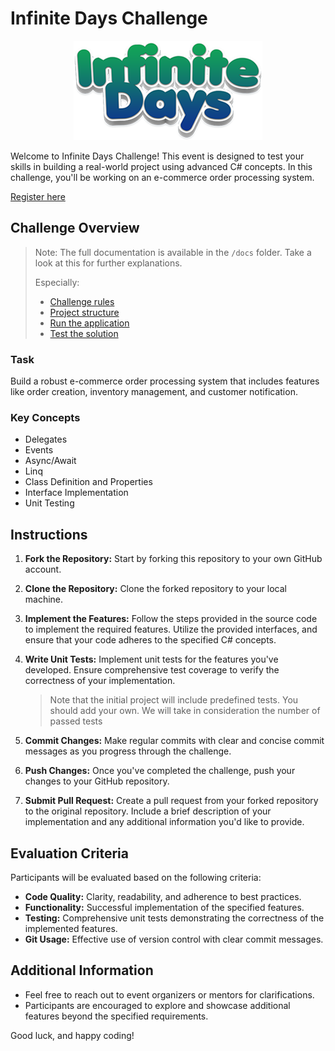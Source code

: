 # Infinite Days Challenge
<p align="center">
<img src="./docs/brand.png" alt="Infinite Days Brand">
</p>

Welcome to Infinite Days Challenge! This event is designed to test your skills in building a real-world project using advanced C# concepts. In this challenge, you'll be working on an e-commerce order processing system.

[Register here](https://forms.office.com/Pages/ResponsePage.aspx?id=DQSIkWdsW0yxEjajBLZtrQAAAAAAAAAAAANAAQZCnXNURFBaSlRKOFdXVFY3VDA5NTBKQktOSlA5Mi4u)

## Challenge Overview
> Note: The full documentation is available in the `/docs` folder. Take a look at this for further explanations.
>
> Especially:
> - [Challenge rules](./docs/rules.md)
> - [Project structure](./docs/project-structure.md)
> - [Run the application](./docs/run-application.md)
> - [Test the solution](./docs/test-application.md)

### Task
Build a robust e-commerce order processing system that includes features like order creation, inventory management, and customer notification.

### Key Concepts
- Delegates
- Events
- Async/Await
- Linq
- Class Definition and Properties
- Interface Implementation
- Unit Testing

## Instructions

1. **Fork the Repository:** Start by forking this repository to your own GitHub account.

2. **Clone the Repository:** Clone the forked repository to your local machine.

3. **Implement the Features:** Follow the steps provided in the source code to implement the required features. Utilize the provided interfaces, and ensure that your code adheres to the specified C# concepts.

4. **Write Unit Tests:** Implement unit tests for the features you've developed. Ensure comprehensive test coverage to verify the correctness of your implementation.
    > Note that the initial project will include predefined tests. You should add your own.
    > We will take in consideration the number of passed tests

5. **Commit Changes:** Make regular commits with clear and concise commit messages as you progress through the challenge.

6. **Push Changes:** Once you've completed the challenge, push your changes to your GitHub repository.

7. **Submit Pull Request:** Create a pull request from your forked repository to the original repository. Include a brief description of your implementation and any additional information you'd like to provide.

## Evaluation Criteria

Participants will be evaluated based on the following criteria:

- **Code Quality:** Clarity, readability, and adherence to best practices.
- **Functionality:** Successful implementation of the specified features.
- **Testing:** Comprehensive unit tests demonstrating the correctness of the implemented features.
- **Git Usage:** Effective use of version control with clear commit messages.

## Additional Information

- Feel free to reach out to event organizers or mentors for clarifications.
- Participants are encouraged to explore and showcase additional features beyond the specified requirements.

Good luck, and happy coding!